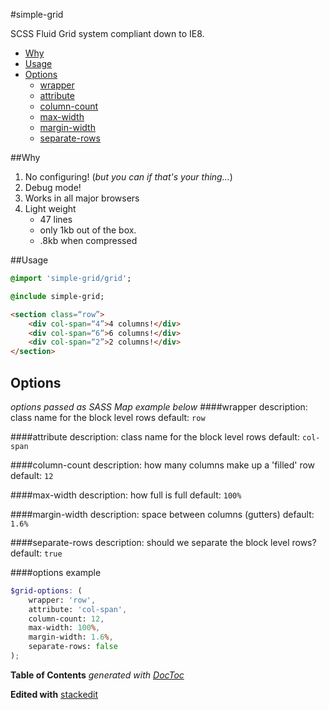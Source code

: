 #simple-grid

SCSS Fluid Grid system compliant down to IE8.

- [Why](#why)
- [Usage](#usage)
- [Options](#options)
	- [wrapper](#wrapper)
	- [attribute](#attribute)
	- [column-count](#column-count)
	- [max-width](#max-width)
	- [margin-width](#margin-width)
	- [separate-rows](#separate-rows)

##Why
1. No configuring! (*but you can if that's your thing…*)
2. Debug mode!
3. Works in all major browsers
4. Light weight
    - 47 lines
    - only 1kb out of the box.
    - .8kb when compressed

##Usage
```sass
@import 'simple-grid/grid';

@include simple-grid;
```

```html
<section class=“row”>
    <div col-span=“4”>4 columns!</div>
    <div col-span=“6”>6 columns!</div>
    <div col-span=“2”>2 columns!</div>
</section>
```

## Options
*options passed as  SASS Map example below*
####wrapper
description: class name for the block level rows
default: `row`

####attribute
description: class name for the block level rows
default: `col-span`

####column-count
description: how many columns make up a 'filled' row
default: `12`

####max-width
description: how full is full
default: `100%`

####margin-width
description: space between columns (gutters)
default: `1.6%`

####separate-rows
description: should we separate the block level rows?
default: `true`

####options example
```scss
$grid-options: (
    wrapper: 'row',
    attribute: 'col-span',
    column-count: 12,
    max-width: 100%,
    margin-width: 1.6%,
    separate-rows: false
);
```

**Table of Contents**  *generated with [DocToc](http://doctoc.herokuapp.com/)*

**Edited with** [stackedit](https://stackedit.io/)
